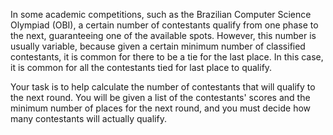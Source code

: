In some academic competitions, such as the Brazilian Computer Science Olympiad (OBI), a certain number of contestants qualify from one phase to the next, guaranteeing one of the available spots. However, this number is usually variable, because given a certain minimum number of classified contestants, it is common for there to be a tie for the last place. In this case, it is common for all the contestants tied for last place to qualify.

Your task is to help calculate the number of contestants that will qualify to the next round. You will be given a list of the contestants' scores and the minimum number of places for the next round, and you must decide how many contestants will actually qualify.

